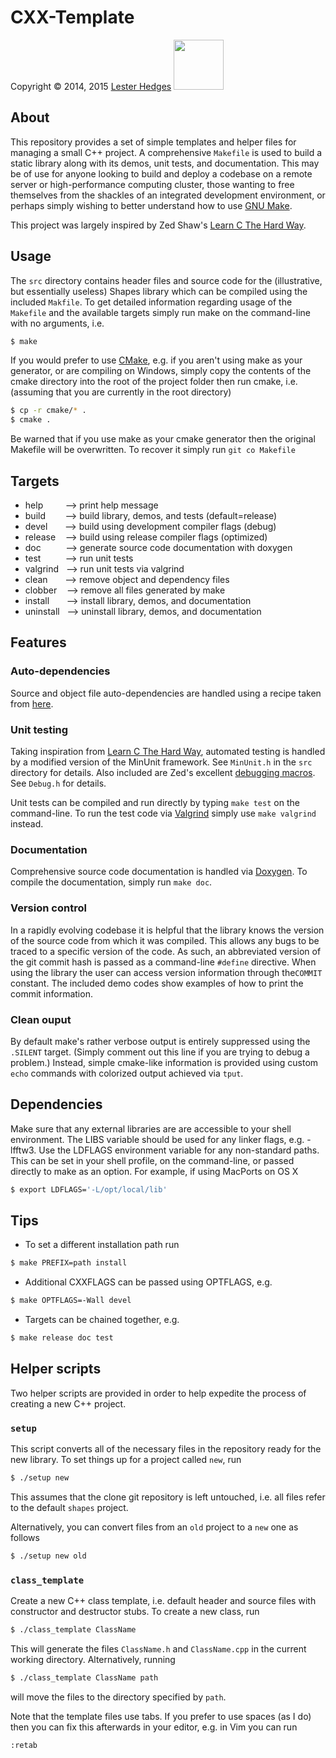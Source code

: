 # CXX-Template

<p>Copyright &copy; 2014, 2015 <a href="http://lesterhedges.net">Lester Hedges</a>
<a href="http://www.gnu.org/licenses/gpl-3.0.html">
<img width="80" src="http://www.gnu.org/graphics/gplv3-127x51.png"></a></p>

## About
This repository provides a set of simple templates and helper files for
managing a small C++ project. A comprehensive `Makefile` is used to build a
static library along with its demos, unit tests, and documentation. This may
be of use for anyone looking to build and deploy a codebase on a remote server
or high-performance computing cluster, those wanting to free themselves from
the shackles of an integrated development environment, or perhaps simply wishing
to better understand how to use [GNU Make](http://www.gnu.org/software/make/).

This project was largely inspired by Zed Shaw's [Learn C The Hard Way](http://c.learncodethehardway.org/book/).

## Usage
The `src` directory contains header files and source code for the (illustrative,
but essentially useless) Shapes library which can be compiled using the included
`Makfile`. To get detailed information regarding usage of the `Makefile` and the
available targets simply run make on the command-line with no arguments, i.e.

```bash
$ make
```
If you would prefer to use [CMake](http://www.cmake.org/), e.g. if you aren't
using make as your generator, or are compiling on Windows, simply copy the
contents of the cmake directory into the root of the project folder then run
cmake, i.e. (assuming that you are currently in the root directory)

```bash
$ cp -r cmake/* .
$ cmake .
```

Be warned that if you use make as your cmake generator then the original
Makefile will be overwritten. To recover it simply run `git co Makefile`

## Targets
* help&nbsp;&nbsp;&nbsp;&nbsp;&nbsp;&nbsp;&nbsp;&nbsp;&nbsp;-->  print help message
* build&nbsp;&nbsp;&nbsp;&nbsp;&nbsp;&nbsp;&nbsp;&nbsp;-->  build library, demos, and tests (default=release)
* devel&nbsp;&nbsp;&nbsp;&nbsp;&nbsp;&nbsp;&nbsp;-->  build using development compiler flags (debug)
* release&nbsp;&nbsp;&nbsp;&nbsp;-->  build using release compiler flags (optimized)
* doc&nbsp;&nbsp;&nbsp;&nbsp;&nbsp;&nbsp;&nbsp;&nbsp;&nbsp;&nbsp;-->  generate source code documentation with doxygen
* test&nbsp;&nbsp;&nbsp;&nbsp;&nbsp;&nbsp;&nbsp;&nbsp;&nbsp;&nbsp;-->  run unit tests
* valgrind&nbsp;&nbsp;&nbsp;-->  run unit tests via valgrind
* clean&nbsp;&nbsp;&nbsp;&nbsp;&nbsp;&nbsp;&nbsp;-->  remove object and dependency files
* clobber&nbsp;&nbsp;&nbsp;&nbsp;-->  remove all files generated by make
* install&nbsp;&nbsp;&nbsp;&nbsp;&nbsp;&nbsp;&nbsp;-->  install library, demos, and documentation
* uninstall&nbsp;&nbsp;&nbsp;-->  uninstall library, demos, and documentation

## Features

### Auto-dependencies
Source and object file auto-dependencies are handled using a recipe taken from
[here](http://scottmcpeak.com/autodepend/autodepend.html).

### Unit testing
Taking inspiration from [Learn C The Hard Way](http://c.learncodethehardway.org/book/),
automated testing is handled by a modified version of the MinUnit framework.
See `MinUnit.h` in the `src` directory for details. Also included are Zed's
excellent [debugging macros](http://c.learncodethehardway.org/book/ex20.html).
See `Debug.h` for details.

Unit tests can be compiled and run directly by typing `make test` on the
command-line. To run the test code via [Valgrind](http://valgrind.org/)
simply use `make valgrind` instead.

### Documentation
Comprehensive source code documentation is handled via
[Doxygen](http://www.stack.nl/~dimitri/doxygen/).
To compile the documentation, simply run `make doc`.

### Version control
In a rapidly evolving codebase it is helpful that the library knows the version of
the source code from which it was compiled. This allows any bugs to be traced to
a specific version of the code. As such, an abbreviated version of the git commit
hash is passed as a command-line `#define` directive. When using the library the
user can access version information through the`COMMIT` constant. The included
demo codes show examples of how to print the commit information.

### Clean ouput
By default make's rather verbose output is entirely suppressed using the
`.SILENT` target. (Simply comment out this line if you are trying to debug
a problem.) Instead, simple cmake-like information is provided using custom
`echo` commands with colorized output achieved via `tput`.

## Dependencies
Make sure that any external libraries are are accessible to your shell
environment. The LIBS variable should be used for any linker flags, e.g.
-lfftw3. Use the LDFLAGS environment variable for any non-standard paths.
This can be set in your shell profile, on the command-line, or passed directly
to make as an option. For example, if using MacPorts on OS X

```bash
$ export LDFLAGS='-L/opt/local/lib'
```

## Tips
* To set a different installation path run
```bash
$ make PREFIX=path install
```
* Additional CXXFLAGS can be passed using OPTFLAGS, e.g.
```bash
$ make OPTFLAGS=-Wall devel
```
* Targets can be chained together, e.g.
```bash
$ make release doc test
```

## Helper scripts
Two helper scripts are provided in order to help expedite the process of
creating a new C++ project.

### `setup`
This script converts all of the necessary files in the repository ready
for the new library. To set things up for a project called `new`, run

```bash
$ ./setup new
```

This assumes that the clone git repository is left untouched, i.e. all files
refer to the default `shapes` project.

Alternatively, you can convert files from an `old` project to a `new` one as
follows

```bash
$ ./setup new old
```

### `class_template`
Create a new C++ class template, i.e. default header and source files with
constructor and destructor stubs. To create a new class, run

```bash
$ ./class_template ClassName
```

This will generate the files `ClassName.h` and `ClassName.cpp` in the current
working directory. Alternatively, running

```bash
$ ./class_template ClassName path
```

will move the files to the directory specified by `path`.

Note that the template files use tabs. If you prefer to use spaces (as I do)
then you can fix this afterwards in your editor, e.g. in Vim you can run

```bash
:retab
```
